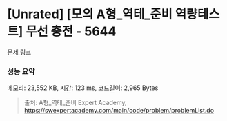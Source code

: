 # [Unrated] [모의 A형_역테_준비 역량테스트] 무선 충전 - 5644 

[문제 링크](https://swexpertacademy.com/main/code/problem/problemDetail.do?contestProbId=AWXRDL1aeugDFAUo) 

### 성능 요약

메모리: 23,552 KB, 시간: 123 ms, 코드길이: 2,965 Bytes



> 출처: A형_역테_준비 Expert Academy, https://swexpertacademy.com/main/code/problem/problemList.do